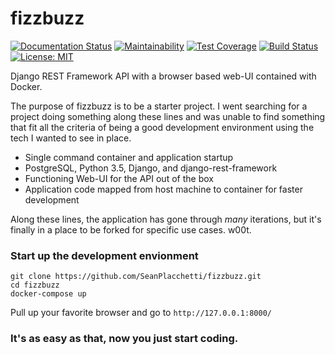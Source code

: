 # fizzbuzz
[![Documentation Status](https://readthedocs.org/projects/fizzbuzz/badge/?version=latest)](http://fizzbuzz.readthedocs.io/en/latest/?badge=latest) [![Maintainability](https://api.codeclimate.com/v1/badges/d652bea8f8a872236724/maintainability)](https://codeclimate.com/github/SeanPlacchetti/fizzbuzz/maintainability) [![Test Coverage](https://api.codeclimate.com/v1/badges/d652bea8f8a872236724/test_coverage)](https://codeclimate.com/github/SeanPlacchetti/fizzbuzz/test_coverage) [![Build Status](https://travis-ci.org/SeanPlacchetti/fizzbuzz.svg?branch=master)](https://travis-ci.org/SeanPlacchetti/fizzbuzz) [![License: MIT](https://img.shields.io/badge/License-MIT-yellow.svg)](https://opensource.org/licenses/MIT)



Django REST Framework API with a browser based web-UI contained with Docker. 

The purpose of fizzbuzz is to be a starter project. I went searching for a project doing something along these lines and was unable to find something that fit all the criteria of being a good development environment using the tech I wanted to see in place.
 
* Single command container and application startup
* PostgreSQL, Python 3.5, Django, and django-rest-framework
* Functioning Web-UI for the API out of the box
* Application code mapped from host machine to container for faster development

Along these lines, the application has gone through *many* iterations, but it's finally in a place to be forked for specific use cases. w00t.

### Start up the development envionment
```
git clone https://github.com/SeanPlacchetti/fizzbuzz.git
cd fizzbuzz
docker-compose up
```
Pull up your favorite browser and go to `http://127.0.0.1:8000/`


### It's as easy as that, now you just start coding.
